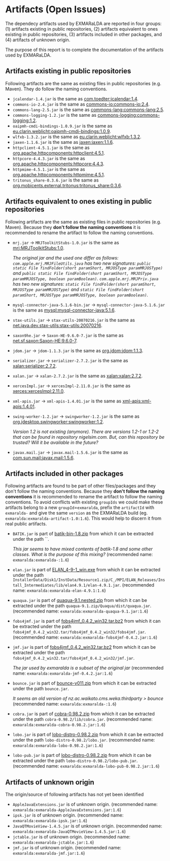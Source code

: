 # Artifacts (Open Issues)

The dependecy artifacts used by EXMARaLDA are reported in four groups:
(1) artifacts existing in public repositories,
(2) artifacts equivalent to ones existing in public repositories,
(3) artifacts included in other packages, and
(4) artifacts of unknown origin.

The purpose of this report is to complete the documentation of the artifacts used by EXMARaLDA.


## Artifacts existing in public repositories

Following artifacts are the same as existing files in public repositories (e.g. Maven). They do follow the naming conventions.

- `jcalendar-1.4.jar` is the same as [com.toedter:jcalendar:1.4](http://central.maven.org/maven2/com.toedter/jcalendar/1.4/jcalendar-1.4.jar).
- `commons-io-2.4.jar` is the same as [commons-io:commons-io:2.4](http://central.maven.org/maven2/commons-io/commons-io/2.4/commons-io-2.4.jar).
- `commons-lang-2.5.jar` is the same as [commons-lang:commons-lang:2.5](http://central.maven.org/maven2/commons-lang/commons-lang/2.5/commons-lang-2.5.jar).
- `commons-logging-1.2.jar` is the same as [commons-logging:commons-logging:1.2](http://central.maven.org/maven2/commons-logging/commons-logging/1.2/commons-logging-1.2.jar).
- `oaipmh-cmdi-bindings-1.0.9.jar` is the same as [eu.clarin.weblicht:oaipmh-cmdi-bindings:1.0.9](http://central.maven.org/maven2/eu.clarin.weblicht/oaipmh-cmdi-bindings/1.0.9/oaipmh-cmdi-bindings-1.0.9.jar).
- `wlfxb-1.3.2.jar` is the same as [eu.clarin.weblicht:wlfxb:1.3.2](http://central.maven.org/maven2/eu.clarin.weblicht/wlfxb/1.3.2/wlfxb-1.3.2.jar).
- `jaxen-1.1.6.jar` is the same as [jaxen:jaxen:1.1.6](http://central.maven.org/maven2/jaxen/jaxen/1.1.6/jaxen-1.1.6.jar).
- `httpclient-4.5.1.jar` is the same as [org.apache.httpcomponents:httpclient:4.5.1](http://central.maven.org/maven2/org.apache.httpcomponents/httpclient/4.5.1/httpclient-4.5.1.jar).
- `httpcore-4.4.3.jar` is the same as [org.apache.httpcomponents:httpcore:4.4.3](http://central.maven.org/maven2/org.apache.httpcomponents/httpcore/4.4.3/httpcore-4.4.3.jar).
- `httpmime-4.5.1.jar` is the same as [org.apache.httpcomponents:httpmime:4.5.1](http://central.maven.org/maven2/org.apache.httpcomponents/httpmime/4.5.1/httpmime-4.5.1.jar).
- `tritonus_share-0.3.6.jar` is the same as [org.mobicents.external.tritonus:tritonus_share:0.3.6](https://repository.jboss.org/org.mobicents.external.tritonus/tritonus_share/0.3.6/tritonus_share-0.3.6.jar).

## Artifacts equivalent to ones existing in public repositories

Following artifacts are the same as existing files in public repositories (e.g. Maven). Because they **don't follow the naming conventions** it is recommended to rename the artifact to follow the naming conventions.

- `mrj.jar` -> `MRJToolkitStubs-1.0.jar` is the same as [mrj:MRJToolkitStubs:1.0](http://central.maven.org/maven2/mrj/MRJToolkitStubs/1.0/MRJToolkitStubs-1.0.jar).

    _The original  jar and the used one differ as follows: `com.apple.mrj.MRJFileUtils.java` has two new signatures: `public static File findFolder(short paramShort, MRJOSType paramMRJOSType)` and `public static File findFolder(short paramShort, MRJOSType paramMRJOSType, boolean paramBoolean)`. `com.apple.mrj.MRJPriv.java` has two new signatures: `static File findFolder(short paramShort, MRJOSType paramMRJOSType)` and `static File findFolder(short paramShort, MRJOSType paramMRJOSType, boolean paramBoolean)`._
- `mysql-connector-java-5.1.6-bin.jar` -> `mysql-connector-java-5.1.6.jar` is the same as [mysql:mysql-connector-java:5.1.6](http://central.maven.org/maven2/mysql/mysql-connector-java/5.1.6/mysql-connector-java-5.1.6.jar).
- `stax-utils.jar` -> `stax-utils-20070216.jar` is the same as [net.java.dev.stax-utils:stax-utils:20070216](http://central.maven.org/maven2/net.java.dev.stax-utils/stax-utils/20070216/stax-utils-20070216.jar).
- `saxon9he.jar` -> `Saxon-HE-9.6.0-7.jar` is the same as [net.sf.saxon:Saxon-HE:9.6.0-7](http://central.maven.org/maven2/net.sf.saxon/Saxon-HE/9.6.0-7/Saxon-HE-9.6.0-7.jar).
- `jdom.jar` -> `jdom-1.1.3.jar` is the same as [org.jdom:jdom:1.1.3](http://central.maven.org/maven2/org.jdom/jdom/1.1.3/jdom-1.1.3.jar).
- `serializer.jar` -> `serializer-2.7.2.jar` is the same as [xalan:serializer:2.7.2](http://central.maven.org/maven2/xalan/serializer/2.7.2/serializer-2.7.2.jar).
- `xalan.jar` -> `xalan-2.7.2.jar` is the same as [xalan:xalan:2.7.2](http://central.maven.org/maven2/xalan/xalan/2.7.2/xalan-2.7.2.jar).
- `xercesImpl.jar` -> `xercesImpl-2.11.0.jar` is the same as [xerces:xercesImpl:2.11.0](http://central.maven.org/maven2/xerces/xercesImpl/2.11.0/xercesImpl-2.11.0.jar).
- `xml-apis.jar` -> `xml-apis-1.4.01.jar` is the same as [xml-apis:xml-apis:1.4.01](http://central.maven.org/maven2/xml-apis/xml-apis/1.4.01/xml-apis-1.4.01.jar).
- `swing-worker-1.2.jar` -> `swingworker-1.2.jar` is the same as [org.jdesktop.swingworker:swingworker:1.2](http://projects.nigelsim.org/maven/org.jdesktop.swingworker/swingworker/1.2/swingworker-1.2.jar).

    _Version 1.2 is not existing (anymore). There are versions 1.2-1 or 1.2-2 that can be found in repository nigelsim.com. But, can this repository be trusted? Will it be available in the future?_
- `javax.mail.jar` -> `javax.mail-1.5.6.jar` is the same as [com.sun.mail:javax.mail:1.5.6](https://maven.java.net/content/repositories/releases/com.sun.mail/javax.mail/1.5.6/javax.mail-1.5.6.jar).

## Artifacts included in other packages

Following artifacts are found to be part of other files/packages and they don't follow the naming conventions. Because they **don't follow the naming conventions** it is recommended to rename the artifact to follow the naming conventions.
To avoid conflicts with existing `groupIds` we could make these artifacts belong to a new `groupId`=`exmaralda`, prefix the `artifactId` with `exmaralda-` and give the same `version` as the EXMARaLDA build (eg. `exmaralda:exmaralda-artifact-1.0:1.6`). This would help to discern it from real public artifacts.

- `BATIK.jar` is part of [batik-bin-1.8.zip](http://mirror.serversupportforum.de/apache/xmlgraphics/batik/binaries/batik-bin-1.8.zip) from which it can be extracted under the path ``. 

    _This jar seems to have mixed contents of batik-1.8 and some other classes. What is the purpose of this mixing?_ (recommended name: `exmaralda:exmaralda-:1.6`)
- `elan.jar` is part of [ELAN_4-9-1_win.exe](http://www.mpi.nl/tools/elan/ELAN_4-9-1_win.exe) from which it can be extracted under the path `InstallerData/Disk1/InstData/Resource1.zip/C_/MPI/ELAN_Releases/Install_Intermediates/lib/elan4.9.1/elan-4.9.1.jar`.  (recommended name: `exmaralda:exmaralda-elan-4.9.1:1.6`)
- `quaqua.jar` is part of [quaqua-9.1.nested.zip](http://www.randelshofer.ch/quaqua/files/quaqua-9.1.nested.zip) from which it can be extracted under the path `quaqua-9.1.zip/Quaqua/dist/quaqua.jar`.  (recommended name: `exmaralda:exmaralda-quaqua-9.1.jar:1.6`)
- `fobs4jmf.jar` is part of [fobs4jmf_0.4.2_win32.tar.bz2](https://10gbps-io.dl.sourceforge.net/project/fobs/fobs4jmf%20binaries/Fobs4JMF-0.4.2/fobs4jmf_0.4.2_win32.tar.bz2) from which it can be extracted under the path `fobs4jmf_0.4.2_win32.tar/fobs4jmf_0.4.2_win32/fobs4jmf.jar`.  (recommended name: `exmaralda:exmaralda-fobs4jmf-0.4.2.jar:1.6`)
- `jmf.jar` is part of [fobs4jmf_0.4.2_win32.tar.bz2](https://10gbps-io.dl.sourceforge.net/project/fobs/fobs4jmf%20binaries/Fobs4JMF-0.4.2/fobs4jmf_0.4.2_win32.tar.bz2) from which it can be extracted under the path `fobs4jmf_0.4.2_win32.tar/fobs4jmf_0.4.2_win32/jmf.jar`. 

    _The jar used by exmaralda is a subset of the original jar_ (recommended name: `exmaralda:exmaralda-jmf-0.4.2.jar:1.6`)
- `bounce.jar` is part of [bounce-v011.zip](https://ayera.dl.sourceforge.net/project/bounce/bounce/0.11/bounce-v011.zip) from which it can be extracted under the path `bounce.jar`. 

    _It seems an old version of nz.ac.waikato.cms.weka.thirdparty > bounce_ (recommended name: `exmaralda:exmaralda-:1.6`)
- `cobra.jar` is part of [cobra-0.98.2.zip](https://ayera.dl.sourceforge.net/project/xamj/Cobra%20HTML%20Toolkit/0.98.2/cobra-0.98.2.zip) from which it can be extracted under the path `cobra-0.98.2/lib/cobra.jar`.  (recommended name: `exmaralda:exmaralda-cobra-0.98.2.jar:1.6`)
- `lobo.jar` is part of [lobo-distro-0.98.2.zip](https://ayera.dl.sourceforge.net/project/xamj/Lobo%20Browser/0.98.2/lobo-distro-0.98.2.zip) from which it can be extracted under the path `lobo-distro-0.98.2/lobo.jar`.  (recommended name: `exmaralda:exmaralda-lobo-0.98.2.jar:1.6`)
- `lobo-pub.jar` is part of [lobo-distro-0.98.2.zip](https://ayera.dl.sourceforge.net/project/xamj/Lobo%20Browser/0.98.2/lobo-distro-0.98.2.zip) from which it can be extracted under the path `lobo-distro-0.98.2/lobo-pub.jar`.  (recommended name: `exmaralda:exmaralda-lobo-pub-0.98.2.jar:1.6`)

## Artifacts of unknown origin

The origin/source of following artifacts has not yet been identified

- `AppleJavaExtensions.jar` is of unknown origin. (recommended name: `exmaralda:exmaralda-AppleJavaExtensions.jar:1.6`)
- `ipsk.jar` is of unknown origin. (recommended name: `exmaralda:exmaralda-ipsk.jar:1.6`)
- `JavaQTMovieView-1.4.5.jar` is of unknown origin. (recommended name: `exmaralda:exmaralda-JavaQTMovieView-1.4.5.jar:1.6`)
- `jctable.jar` is of unknown origin. (recommended name: `exmaralda:exmaralda-jctable.jar:1.6`)
- `jmf.jar` is of unknown origin. (recommended name: `exmaralda:exmaralda-jmf.jar:1.6`)
